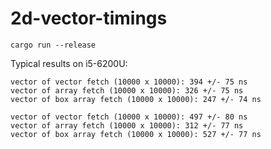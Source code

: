 # 2d-vector-timings

`cargo run --release`

Typical results on i5-6200U:

```
vector of vector fetch (10000 x 10000): 394 +/- 75 ns
vector of array fetch (10000 x 10000): 326 +/- 75 ns
vector of box array fetch (10000 x 10000): 247 +/- 74 ns
```

```
vector of vector fetch (10000 x 10000): 497 +/- 80 ns
vector of array fetch (10000 x 10000): 312 +/- 77 ns
vector of box array fetch (10000 x 10000): 527 +/- 77 ns
```

